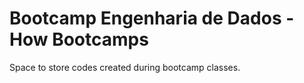 # Bootcamp Engenharia de Dados - How Bootcamps

Space to store codes created during bootcamp classes.
